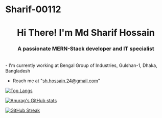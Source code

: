 # Sharif-00112

<h1 align="center">Hi There! I'm Md Sharif Hossain</h1>
<h3 align="center">A passionate MERN-Stack developer and IT specialist</h3>
<br/>
- I'm currently working at Bengal Group of Industries, Gulshan-1, Dhaka, Bangladesh

- Reach me at "sh.hossain.24@gmail.com"

[![Top Langs](https://github-readme-stats.vercel.app/api/top-langs/?username=Sharif-00112)](https://github.com/anuraghazra/github-readme-stats)

[![Anurag's GitHub stats](https://github-readme-stats.vercel.app/api?username=Sharif-00112)](https://github.com/anuraghazra/github-readme-stats)

[![GitHub Streak](https://github-readme-streak-stats.herokuapp.com?user=Sharif-00112&theme=react)](https://git.io/streak-stats)
